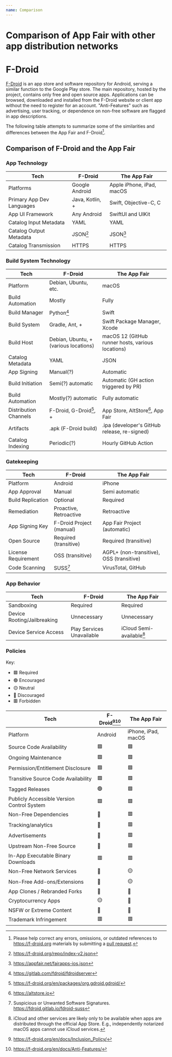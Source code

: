 ```yaml
---
name: Comparison
---
```


Comparison of App Fair with other app distribution networks
===========================================================

# F-Droid

[F-Droid](https://en.wikipedia.org/wiki/F-Droid) is an app store and software repository for Android, serving a similar function to the Google Play store. The main repository, hosted by the project, contains only free and open source apps. Applications can be browsed, downloaded and installed from the F-Droid website or client app without the need to register for an account. "Anti-Features" such as advertising, user tracking, or dependence on non-free software are flagged in app descriptions.

The following table attempts to summarize some of the similarities and differences between the App Fair and F-Droid[^0]. 

## Comparison of F-Droid and the App Fair

### App Technology

| Tech  | F-Droid | The App Fair |
| --- | --- | --- |
| Platforms | Google Android | Apple iPhone, iPad, macOS |
| Primary App Dev Languages | Java, Kotlin, + | Swift, Objective-C, C |
| App UI Framework | Any Android | SwiftUI and UIKit |
| Catalog Input Metadata | YAML | YAML |
| Catalog Output Metadata | JSON[^8] | JSON[^9] |
| Catalog Transmission | HTTPS | HTTPS |

### Build System Technology

| Tech  | F-Droid | The App Fair |
| --- | --- | --- |
| Platform | Debian, Ubuntu, etc. | macOS |
| Build Automation | Mostly | Fully |
| Build Manager | Python[^1] | Swift |
| Build System | Gradle, Ant, + | Swift Package Manager, Xcode |
| Build Host | Debian, Ubuntu, + (various locations) | macOS 12 (GitHub runner hosts, various locations) |
| Catalog Metadata | YAML | JSON |
| App Signing | Manual(?) | Automatic |
| Build Initiation | Semi(?) automatic | Automatic (GH action triggered by PR) |
| Build Automation | Mostly(?) automatic | Fully automatic |
| Distribution Channels | F-Droid, G-Droid[^2], + | App Store, AltStore[^3], App Fair |
| Artifacts | .apk (F-Droid build) | .ipa (developer's GitHub release, re-signed) |
| Catalog Indexing | Periodic(?) | Hourly GitHub Action |

### Gatekeeping

| Tech  | F-Droid | The App Fair |
| --- | --- | --- |
| Platform | Android | iPhone |
| App Approval | Manual | Semi automatic |
| Build Replication | Optional | Required |
| Remediation | Proactive, Retroactive | Retroactive |
| App Signing Key | F-Droid Project (manual) | App Fair Project (automatic) |
| Open Source | Required (transitive) | Required (transitive) |
| License Requirement | OSS (transitive) | AGPL+ (non-transitive), OSS (transitive) |
| Code Scanning | SUSS[^6] | VirusTotal, GitHub |

### App Behavior

| Tech  | F-Droid | The App Fair |
| --- | --- | --- |
| Sandboxing | Required | Required |
| Device Rooting/Jailbreaking | Unnecessary | Unnecessary |
| Device Service Access | Play Services Unavailable | iCloud Semi-available[^7] |


### Policies

Key:
  - :green_square: Required
  - :green_circle: Encouraged
  - :yellow_circle: Neutral
  - :red_circle: Discouraged
  - :red_square: Forbidden

| Tech  | F-Droid[^4][^5] | The App Fair |
| --- | --- | --- |
| Platform | Android | iPhone, iPad, macOS |
| Source Code Availability | :green_square: | :green_square: |
| Ongoing Maintenance | :green_square: | :green_square: |
| Permission/Entitlement Disclosure | :green_square: | :green_square: |
| Transitive Source Code Availability | :green_square: | :green_square: |
| Tagged Releases | :green_circle: | :green_square: |
| Publicly Accessible Version Control System | :green_square: | :green_square: |
| Non-Free Dependencies | :red_circle: | :red_square: |
| Tracking/analytics | :red_circle: | :red_square: |
| Advertisements | :red_circle: | :red_square: |
| Upstream Non-Free Source | :red_circle: | :red_square: |
| In-App Executable Binary Downloads | :red_square: | :red_square: |
| Non-Free Network Services | :red_circle: | :yellow_circle: |
| Non-Free Add-ons/Extensions | :red_circle: | :yellow_circle: |
| App Clones / Rebranded Forks | :red_circle: | :red_circle: |
| Cryptocurrency Apps | :yellow_circle: | :red_circle: |
| NSFW or Extreme Content | :red_circle: | :red_circle: |
| Trademark Infringement | :red_square: | :red_square: |


[^0]: Please help correct any errors, omissions, or outdated references to https://f-droid.org materials by submitting a [pull request](https://github.com/appfair/appfair.github.io/blob/main/comparison.md).
[^1]: https://gitlab.com/fdroid/fdroidserver
[^2]: https://f-droid.org/en/packages/org.gdroid.gdroid/
[^3]: https://altstore.io
[^4]: https://f-droid.org/en/docs/Inclusion_Policy/
[^5]: https://f-droid.org/en/docs/Anti-Features/
[^6]: Suspicious or Unwanted Software Signatures. https://fdroid.gitlab.io/fdroid-suss
[^7]: iCloud and other services are likely only to be available when apps are distributed through the official App Store. E.g., independently notarized macOS apps cannot use iCloud services.
[^8]: https://f-droid.org/repo/index-v2.json
[^9]: https://appfair.net/fairapps-ios.json

